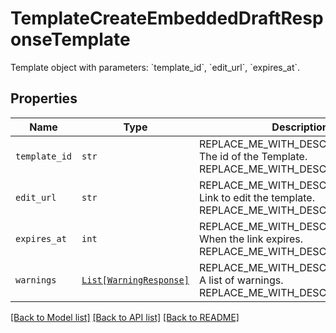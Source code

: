 # TemplateCreateEmbeddedDraftResponseTemplate

Template object with parameters: &#x60;template_id&#x60;, &#x60;edit_url&#x60;, &#x60;expires_at&#x60;.

## Properties
Name | Type | Description | Notes
------------ | ------------- | ------------- | -------------
| `template_id` | ```str``` | REPLACE_ME_WITH_DESCRIPTION_BEGIN The id of the Template. REPLACE_ME_WITH_DESCRIPTION_END |  |
| `edit_url` | ```str``` | REPLACE_ME_WITH_DESCRIPTION_BEGIN Link to edit the template. REPLACE_ME_WITH_DESCRIPTION_END |  |
| `expires_at` | ```int``` | REPLACE_ME_WITH_DESCRIPTION_BEGIN When the link expires. REPLACE_ME_WITH_DESCRIPTION_END |  |
| `warnings` | [```List[WarningResponse]```](WarningResponse.md) | REPLACE_ME_WITH_DESCRIPTION_BEGIN A list of warnings. REPLACE_ME_WITH_DESCRIPTION_END |  |

[[Back to Model list]](../README.md#documentation-for-models) [[Back to API list]](../README.md#documentation-for-api-endpoints) [[Back to README]](../README.md)

